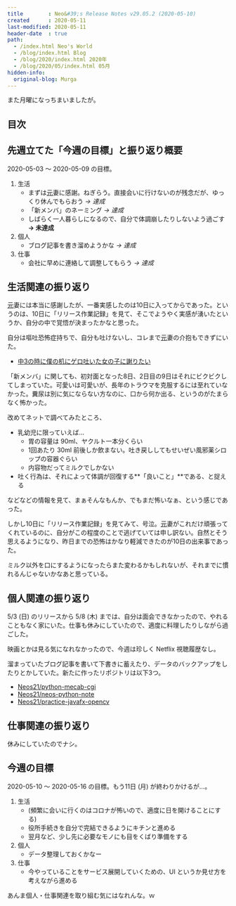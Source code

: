 ```yaml
---
title        : Neo&#39;s Release Notes v29.05.2 (2020-05-10)
created      : 2020-05-11
last-modified: 2020-05-11
header-date  : true
path:
  - /index.html Neo's World
  - /blog/index.html Blog
  - /blog/2020/index.html 2020年
  - /blog/2020/05/index.html 05月
hidden-info:
  original-blog: Murga
---
```


また月曜になっちまいましたが。

## 目次

## 先週立てた「今週の目標」と振り返り概要

2020-05-03 ～ 2020-05-09 の目標。

1. 生活
    - まずは<ins datetime="2021-03-26T00:00Z">元</ins>妻に感謝。ねぎらう。直接会いに行けないのが残念だが、ゆっくり休んでもらおう _→ 達成_
    - 「新メンバ」のネーミング _→ 達成_
    - しばらく一人暮らしになるので、自分で体調崩したりしないよう過ごす **→ 未達成**
2. 個人
    - ブログ記事を書き溜めようかな _→ 達成_
3. 仕事
    - 会社に早めに連絡して調整してもらう _→ 達成_

## 生活関連の振り返り

<ins datetime="2021-03-26T00:00Z">元</ins>妻には本当に感謝したが、一番実感したのは10日に入ってからであった。というのは、10日に「リリース作業記録」を見て、そこでようやく実感が湧いたというか、自分の中で覚悟が決まったかなと思った。

自分は嘔吐恐怖症持ちで、自分も吐けないし、コレまで<ins datetime="2021-03-26T00:00Z">元</ins>妻の介抱もできずにいた。

- [中3の時に僕の机にゲロ吐いた女の子に謝りたい](/blog/2018/07/19-02.html)

「新メンバ」に関しても、初対面となった8日、2日目の9日はそれにビクビクしてしまっていた。可愛いは可愛いが、長年のトラウマを克服するには至れていなかった。糞尿は別に気にならない方なのに、口から何か出る、というのがたまらなく怖かった。

改めてネットで調べてみたところ、

- 乳幼児に限っていえば…
  - 胃の容量は 90ml、ヤクルト一本分くらい
  - 1回あたり 30ml 前後しか飲まない。吐き戻ししてもせいぜい風邪薬シロップの容器ぐらい
  - 内容物だってミルクでしかない
- 吐く行為は、それによって体調が回復する**「良いこと」**である、と捉える

などなどの情報を見て、まぁそんなもんか、でもまだ怖いなぁ、という感じであった。

しかし10日に「リリース作業記録」を見てみて、号泣。<ins datetime="2021-03-26T00:00Z">元</ins>妻がこれだけ頑張ってくれているのに、自分がこの程度のことで逃げていては申し訳ない。自然とそう思えるようになり、昨日までの恐怖はかなり軽減できたのが10日の出来事であった。

ミルク以外を口にするようになったらまた変わるかもしれないが、それまでに慣れるんじゃないかなあと思っている。

## 個人関連の振り返り

5/3 (日) のリリースから 5/8 (木) までは、自分は面会できなかったので、やれることもなく家にいた。仕事も休みにしていたので、適度に料理したりしながら過ごした。

映画とかは見る気になれなかったので、今週は珍しく Netflix 視聴履歴なし。

溜まっていたブログ記事を書いて下書きに蓄えたり、データのバックアップをしたりとかしていた。新たに作ったリポジトリは以下3つ。

- [Neos21/python-mecab-cgi](https://github.com/Neos21/python-mecab-cgi)
- [Neos21/neos-python-note](https://github.com/Neos21/neos-python-note)
- [Neos21/practice-javafx-opencv](https://github.com/Neos21/practice-javafx-opencv)

## 仕事関連の振り返り

休みにしていたのでナシ。

## 今週の目標

2020-05-10 ～ 2020-05-16 の目標。もう11日 (月) が終わりかけるが…。

1. 生活
    - (頻繁に会いに行くのはコロナが怖いので、適度に日を開けることにする)
    - 役所手続きを自分で完結できるようにキチンと進める
    - 翌月など、少し先に必要なモノにも目をくばり準備をする
2. 個人
    - データ整理しておくかなー
3. 仕事
    - 今やっていることをサービス展開していくための、UI というか見せ方を考えながら進める

あんま個人・仕事関連を取り組む気にはなれんな。ｗ
